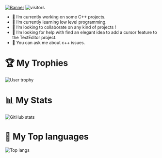 
[![Banner](https://readme-typing-svg.demolab.com/?lines=Hi%20there%20👋%20Im%20🐧%20:]&width=1000&size=30)](https://git.io/typing-svg)
![visitors](https://profile-counter.glitch.me/Napenguin/count.svg)

- 🔭 I’m currently working on some C++ projects.
- 🌱 I’m currently learning low level programming.
- 👯 I’m looking to collaborate on any kind of projects !
- 🤔 I’m looking for help with find an elegant idea to add a cursor feature to the TextEditor project.
- 💬 You can ask me about c++ issues.

# 🏆 My Trophies
![User trophy](https://github-profile-trophy.vercel.app/?username=AI-fergan&column=4&margin-w=15&margin-h=15&theme=dracula)

# 📊 My Stats
![GitHub stats](https://github-readme-stats.vercel.app/api?username=AI-fergan&theme=dracula&rank_icon=github)

# 📝 My Top languages
![Top langs](https://github-readme-stats.vercel.app/api/top-langs/?username=AI-fergan&layout=donut&theme=dracula)
